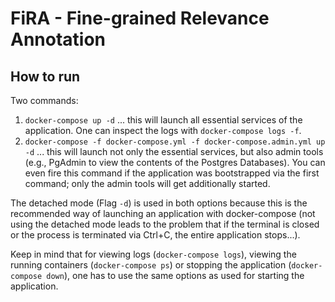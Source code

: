 # FiRA - Fine-grained Relevance Annotation

## How to run

Two commands:

1. ```docker-compose up -d``` ... this will launch all essential services of the application. One can inspect the logs with ```docker-compose logs -f```.
1. ```docker-compose -f docker-compose.yml -f docker-compose.admin.yml up -d``` ... this will launch not only the essential services, but also admin tools (e.g., PgAdmin to view the contents of the Postgres Databases). You can even fire this command if the application was bootstrapped via the first command; only the admin tools will get additionally started.

The detached mode (Flag ```-d```) is used in both options because this is the recommended way of launching an application with docker-compose (not using the detached mode leads to the problem that if the terminal is closed or the process is terminated via Ctrl+C, the entire application stops...).

Keep in mind that for viewing logs (```docker-compose logs```), viewing the running containers (```docker-compose ps```) or stopping the application (```docker-compose down```), one has to use the same options as used for starting the application.
